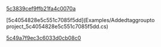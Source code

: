  
 [5c3839cef9ffb21fa4c0070a](Examples/DW5a96364cb125ec3c70150c47_5c3839cef9ffb21fa4c0070a.cs) 
 
 [5c4054828e5c551c7085f5dd](Examples/Addedtaggroupto project_5c4054828e5c551c7085f5dd.cs) 
 
 [5c49a7f9ec3c6033d0cb08c0](Examples/Entity_5c49a7f9ec3c6033d0cb08c0.cs) 
 
 

